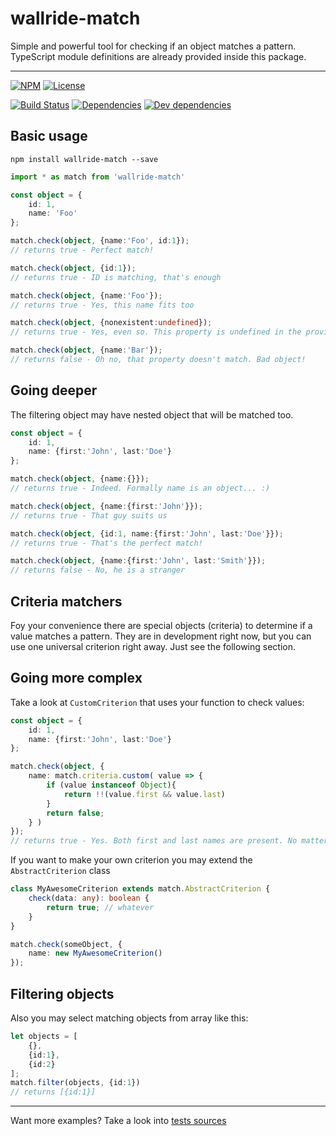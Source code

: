 # wallride-match

Simple and powerful tool for checking if an object matches a pattern.
TypeScript module definitions are already provided inside this package.

---

[![NPM](http://img.shields.io/npm/v/js-match.svg?style=flat)](https://npmjs.org/package/wallride-match)
[![License](http://img.shields.io/npm/l/js-match.svg?style=flat)](https://github.com/wallride/match)

[![Build Status](http://img.shields.io/travis/wallride/match.svg?style=flat)](http://travis-ci.org/wallride/match)
[![Dependencies](http://img.shields.io/david/wallride/match.svg?style=flat)](https://david-dm.org/wallride/match)
[![Dev dependencies](http://img.shields.io/david/dev/wallride/match.svg?style=flat)](https://david-dm.org/wallride/match)


## Basic usage
```
npm install wallride-match --save
```

```typescript
import * as match from 'wallride-match'

const object = {
    id: 1,
    name: 'Foo'
};

match.check(object, {name:'Foo', id:1});
// returns true - Perfect match!

match.check(object, {id:1});
// returns true - ID is matching, that's enough

match.check(object, {name:'Foo'});
// returns true - Yes, this name fits too

match.check(object, {nonexistent:undefined});
// returns true - Yes, even so. This property is undefined in the provided object

match.check(object, {name:'Bar'});
// returns false - Oh no, that property doesn't match. Bad object!
```


## Going deeper

The filtering object may have nested object that will be matched too.

```typescript
const object = {
    id: 1,
    name: {first:'John', last:'Doe'}
};

match.check(object, {name:{}});
// returns true - Indeed. Formally name is an object... :)

match.check(object, {name:{first:'John'}});
// returns true - That guy suits us

match.check(object, {id:1, name:{first:'John', last:'Doe'}});
// returns true - That's the perfect match!

match.check(object, {name:{first:'John', last:'Smith'}});
// returns false - No, he is a stranger
```


## Criteria matchers

Foy your convenience there are special objects (criteria) to determine if a value matches a pattern.
They are in development right now, but you can use one universal criterion right away. Just see the following section.


## Going more complex

Take a look at `CustomCriterion` that uses your function to check values:

```typescript
const object = {
    id: 1,
    name: {first:'John', last:'Doe'}
};

match.check(object, {
    name: match.criteria.custom( value => {
        if (value instanceof Object){
            return !!(value.first && value.last)
        }
        return false;
    } )
});
// returns true - Yes. Both first and last names are present. No matter what they are
```

If you want to make your own criterion you may extend the `AbstractCriterion` class
```typescript
class MyAwesomeCriterion extends match.AbstractCriterion {
    check(data: any): boolean {
        return true; // whatever
    }
}

match.check(someObject, {
    name: new MyAwesomeCriterion()
});
```



## Filtering objects

Also you may select matching objects from array like this:

```typescript
let objects = [
    {},
    {id:1},
    {id:2}
];
match.filter(objects, {id:1})
// returns [{id:1}]
```


---

Want more examples? Take a look into [tests sources](https://github.com/wallride/match/blob/master/tests/src/index.ts)


